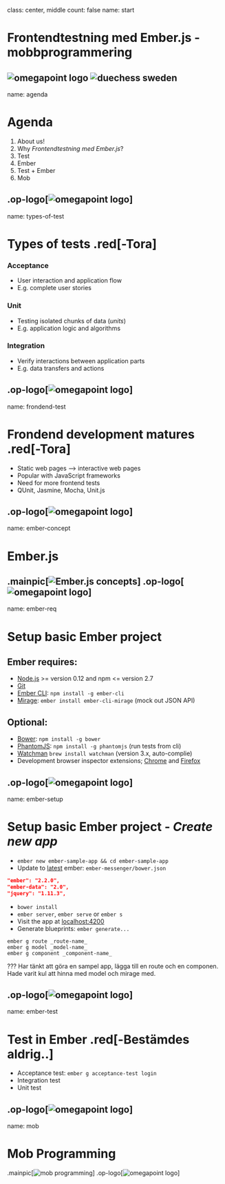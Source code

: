 class: center, middle
count: false
name: start
# Frontendtestning med Ember.js - mobbprogrammering
![omegapoint logo](images/OPblack.jpg)
![duechess sweden](http://photos1.meetupstatic.com/photos/event/8/0/e/0/global_106772992.jpeg)
---

name: agenda
# Agenda

1. About us!
2. Why _Frontendtestning med Ember.js_?
3. Test
4. Ember
5. Test + Ember
6. Mob

.op-logo[![omegapoint logo](images/OPblack-sm.jpg)]
---

name: types-of-test
# Types of tests .red[__-Tora__]
### Acceptance
- User interaction and application flow
- E.g. complete user stories

### Unit
- Testing isolated chunks of data (_units_)
- E.g. application logic and algorithms

### Integration
- Verify interactions between application parts
- E.g. data transfers and actions

.op-logo[![omegapoint logo](images/OPblack-sm.jpg)]
---

name: frondend-test
# Frondend development matures .red[__-Tora__]
- Static web pages --> interactive web pages
- Popular with JavaScript frameworks
- Need for more frontend tests
- QUnit, Jasmine, Mocha, Unit.js

.op-logo[![omegapoint logo](images/OPblack-sm.jpg)]
---
name: ember-concept
# Ember.js

.mainpic[![Ember.js concepts](images/ember.jpg)]
.op-logo[![omegapoint logo](images/OPblack-sm.jpg)]
---

name: ember-req
# Setup basic Ember project
## Ember requires:
- [Node.js](http://nodejs.org/) >= version 0.12 and npm <= version 2.7
- [Git](https://git-scm.com/book/en/v2/Getting-Started-Installing-Git)
- [Ember CLI](http://ember-cli.com/): `npm install -g ember-cli`
- [Mirage](http://www.ember-cli-mirage.com/):  `ember install ember-cli-mirage` (mock out JSON API)

## Optional:
- [Bower](http://bower.io/): `npm install -g bower`
- [PhantomJS](http://phantomjs.org/):  `npm install -g phantomjs` (run tests from cli)
- [Watchman](https://facebook.github.io/watchman/) `brew install watchman`  (version 3.x, auto-complie)
- Development browser inspector extensions; [Chrome](https://chrome.google.com/webstore/detail/ember-inspector/bmdblncegkenkacieihfhpjfppoconhi)
and [Firefox](https://addons.mozilla.org/en-US/firefox/addon/ember-inspector/)

.op-logo[![omegapoint logo](images/OPblack-sm.jpg)]
---

name: ember-setup
# Setup basic Ember project - _Create new app_
- `ember new ember-sample-app && cd ember-sample-app`
- Update to [latest](http://emberjs.com/builds/) ember: `ember-messenger/bower.json`
```json
"ember": "2.2.0",
"ember-data": "2.0",
"jquery": "1.11.3",
```
- `bower install`
- `ember server`, `ember serve` or `ember s`
- Visit the app at [localhost:4200](http://localhost:4200)
- Generate blueprints: `ember generate...`
```terminal
ember g route _route-name_
ember g model _model-name_
ember g component _component-name_
```
???
Har tänkt att göra en sampel app, lägga till en route och en componen.
Hade varit kul att hinna med model och mirage med.

.op-logo[![omegapoint logo](images/OPblack-sm.jpg)]
---

name: ember-test
# Test in Ember .red[__-Bestämdes aldrig..__]
- Acceptance test: `ember g acceptance-test login`
- Integration test
- Unit test

.op-logo[![omegapoint logo](images/OPblack-sm.jpg)]
---

name: mob
# Mob Programming

.mainpic[![mob programming](images/mob_programming.jpg)]
.op-logo[![omegapoint logo](images/OPblack-sm.jpg)]
